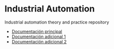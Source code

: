 # Industrial Automation

Industrial automation theory and practice repository 
- [Documentación principal](docs/p1.md)
- [Documentación adicional 1](docs/README2.md)
- [Documentación adicional 2](docs/README3.md)
